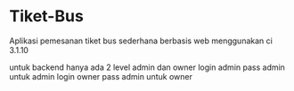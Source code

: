# Tiket-Bus

<!--
[![GoDoc](https://godoc.org/github.com/tj/go-config?status.svg)](https://godoc.org/github.com/tj/go-config)
![](https://img.shields.io/badge/license-MIT-blue.svg)
![](https://img.shields.io/badge/status-stable-green.svg)
-->

Aplikasi pemesanan tiket bus sederhana berbasis web menggunakan ci 3.1.10

untuk backend hanya ada 2 level admin dan owner
login admin pass admin untuk admin
login owner pass admin untuk owner
